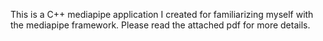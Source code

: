 This is a C++ mediapipe application I created for familiarizing myself with the mediapipe framework.
Please read the attached pdf for more details.
